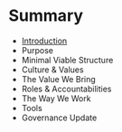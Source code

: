 # Summary

* [Introduction](README.md)
* Purpose
* Minimal Viable Structure
* Culture & Values
* The Value We Bring
* Roles & Accountabilities
* The Way We Work
* Tools
* Governance Update


